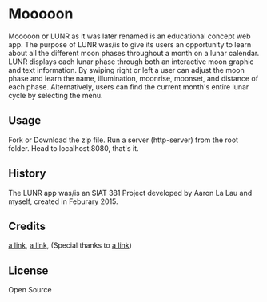 # Mooooon

Mooooon or LUNR as it was later renamed is an educational concept web app. The purpose of LUNR was/is to give its users an opportunity to learn about all the different moon phases throughout a month on a lunar calendar. LUNR displays each lunar phase through both an interactive moon graphic and text information. By swiping right or left a user can adjust the moon phase and learn the name, illumination, moonrise, moonset, and distance of each phase. Alternatively, users can find the current month's entire lunar cycle by selecting the menu.  

## Usage

Fork or Download the zip file. Run a server (http-server) from the root folder. Head to localhost:8080, that's it.

## History

The LUNR app was/is an SIAT 381 Project developed by Aaron La Lau and myself, created in Feburary 2015.

## Credits

[a link](https://github.com/alalau/ "Aaron La Lau"), [a link](https://github.com/samuelkobe/ "Samuel Kobe"), (Special thanks to [a link](https://github.com/shovon/ "Shovon"))

## License

Open Source